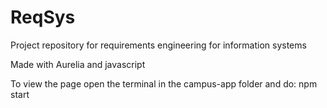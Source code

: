 # ReqSys
Project repository for requirements engineering for information systems

Made with Aurelia and javascript

To view the page open the terminal in the campus-app folder and do:
npm start

